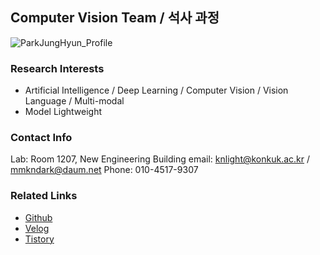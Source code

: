 ## Computer Vision Team / 석사 과정
![ParkJungHyun_Profile](https://github.com/dmslab-konkuk/dmslab-konkuk.github.io/assets/37548919/687990d3-aa17-4247-bd68-442a4345293d)

### Research Interests
- Artificial Intelligence / Deep Learning / Computer Vision / Vision Language / Multi-modal
- Model Lightweight
 
### Contact Info
Lab: Room 1207, New Engineering Building
email: knlight@konkuk.ac.kr / mmkndark@daum.net
Phone: 010-4517-9307
 
### Related Links
- [Github](https://github.com/PJH33)
- [Velog](https://velog.io/@knlight/posts)
- [Tistory](https://www.tistory.com/member/blog)
